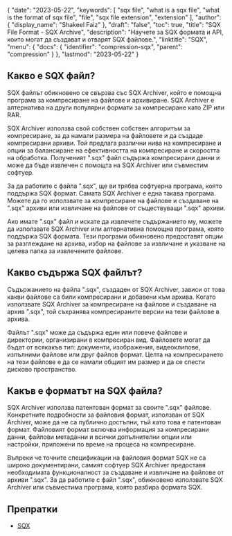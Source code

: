 {
  "date": "2023-05-22",
  "keywords": [
    "sqx file",
    "what is a sqx file",
    "what is the format of sqx file",
    "file",
    "sqx file extension",
    "extension"
  ],
  "author": {
    "display_name": "Shakeel Faiz"
  },
  "draft": "false",
  "toc": true,
  "title": "SQX File Format - SQX Archive",
  "description": "Научете за SQX формата и API, които могат да създават и отварят SQX файлове.",
  "linktitle": "SQX",
  "menu": {
    "docs": {
      "identifier": "compression-sqx",
      "parent": "compression"
    }
  },
  "lastmod": "2023-05-22"
}

## Какво е SQX файл?

SQX файлът обикновено се свързва със SQX Archiver, който е помощна програма за компресиране на файлове и архивиране. SQX Archiver е алтернатива на други популярни формати за компресиране като ZIP или RAR.

SQX Archiver използва свой собствен собствен алгоритъм за компресиране, за да намали размера на файловете и да създаде компресирани архиви. Той предлага различни нива на компресиране и опции за балансиране на ефективността на компресиране и скоростта на обработка. Полученият ".sqx" файл съдържа компресирани данни и може да бъде извлечен с помощта на SQX Archiver или съвместим софтуер.

За да работите с файла ".sqx", ще ви трябва софтуерна програма, която поддържа SQX формат. Самата SQX Archiver е една такава програма. Можете да го използвате за компресиране на файлове и създаване на ".sqx" архиви или извличане на файлове от съществуващи ".sqx" архиви.

Ако имате ".sqx" файл и искате да извлечете съдържанието му, можете да използвате SQX Archiver или алтернативна помощна програма, която поддържа SQX формата. Тези програми обикновено предоставят опции за разглеждане на архива, избор на файлове за извличане и указване на целева папка за извлечените файлове.

## Какво съдържа SQX файлът?

Съдържанието на файла ".sqx", създаден от SQX Archiver, зависи от това какви файлове са били компресирани и добавени към архива. Когато използвате SQX Archiver за компресиране на файлове и създаване на архив ".sqx", той съхранява компресираните версии на тези файлове в архива.

Файлът ".sqx" може да съдържа един или повече файлове и директории, организирани в компресиран вид. Файловете могат да бъдат от всякакъв тип: документи, изображения, видеоклипове, изпълними файлове или друг файлов формат. Целта на компресирането на тези файлове е да се намали общият им размер и да се спести дисково пространство.

## Какъв е форматът на SQX файла?

SQX Archiver използва патентован формат за своите ".sqx" файлове. Конкретните подробности за файловия формат, използван от SQX Archiver, може да не са публично достъпни, тъй като това е патентован формат. Файловият формат включва информация за компресирани данни, файлови метаданни и всички допълнителни опции или настройки, приложени по време на процеса на компресиране.

Въпреки че точните спецификации на файловия формат SQX не са широко документирани, самият софтуер SQX Archiver предоставя необходимата функционалност за създаване и извличане на файлове от архиви ".sqx". За да работите с файл ".sqx", обикновено използвате SQX Archiver или съвместима програма, която разбира формата SQX.

## Препратки
* [SQX](https://en.wikipedia.org/wiki/SQX)
